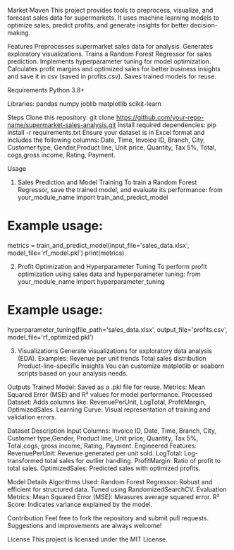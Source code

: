 Market Maven
This project provides tools to preprocess, visualize, and forecast sales data for supermarkets. It uses machine learning models to optimize sales, predict profits, and generate insights for better decision-making.

Features
Preprocesses supermarket sales data for analysis.
Generates exploratory visualizations.
Trains a Random Forest Regressor for sales prediction.
Implements hyperparameter tuning for model optimization.
Calculates profit margins and optimized sales for better business insights and save it in csv (saved in profits.csv).
Saves trained models for reuse.

Requirements
Python 3.8+

Libraries:
pandas
numpy
joblib
matplotlib
scikit-learn

Steps
Clone this repository:
git clone https://github.com/your-repo-name/supermarket-sales-analysis.git
Install required dependencies:
pip install -r requirements.txt
Ensure your dataset is in Excel format and includes the following columns:
Date, Time, Invoice ID, Branch, City, Customer type, Gender,Product line, Unit price, Quantity, Tax 5%, Total, cogs,gross income, Rating, Payment.

Usage
1. Sales Prediction and Model Training
To train a Random Forest Regressor, save the trained model, and evaluate its performance:
from your_module_name import train_and_predict_model
# Example usage:
metrics = train_and_predict_model(input_file='sales_data.xlsx', model_file='rf_model.pkl')
print(metrics)

2. Profit Optimization and Hyperparameter Tuning
To perform profit optimization using sales data and hyperparameter tuning:
from your_module_name import hyperparameter_tuning
# Example usage:
hyperparameter_tuning(file_path='sales_data.xlsx', output_file='profits.csv', model_file='rf_optimized.pkl')

3. Visualizations
Generate visualizations for exploratory data analysis (EDA). 
Examples:
Revenue per unit trends
Total sales distribution
Product-line-specific insights
You can customize matplotlib or seaborn scripts based on your analysis needs.

Outputs
Trained Model: Saved as a .pkl file for reuse.
Metrics: Mean Squared Error (MSE) and R² values for model performance.
Processed Dataset: Adds columns like:
RevenuePerUnit, LogTotal, ProfitMargin, OptimizedSales.
Learning Curve: Visual representation of training and validation errors.

Dataset Description
Input Columns:
Invoice ID, Date, Time, Branch, City, Customer type,Gender, Product line, Unit price, Quantity, Tax 5%, Total,cogs, gross income, Rating, Payment.
Engineered Features:
RevenuePerUnit: Revenue generated per unit sold.
LogTotal: Log-transformed total sales for outlier handling.
ProfitMargin: Ratio of profit to total sales.
OptimizedSales: Predicted sales with optimized profits.

Model Details
Algorithms Used:
Random Forest Regressor:
Robust and efficient for structured data.
Tuned using RandomizedSearchCV.
Evaluation Metrics:
Mean Squared Error (MSE): Measures average squared error.
R² Score: Indicates variance explained by the model.

Contribution
Feel free to fork the repository and submit pull requests. Suggestions and improvements are always welcome!

License
This project is licensed under the MIT License.

